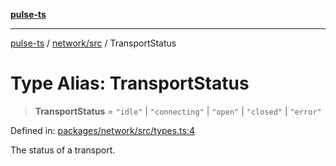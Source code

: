 [**pulse-ts**](../../../README.md)

***

[pulse-ts](../../../README.md) / [network/src](../README.md) / TransportStatus

# Type Alias: TransportStatus

> **TransportStatus** = `"idle"` \| `"connecting"` \| `"open"` \| `"closed"` \| `"error"`

Defined in: [packages/network/src/types.ts:4](https://github.com/jlehett/pulse-ts/blob/4869ef2c4af7bf37d31e2edd2d6d1ba148133fb2/packages/network/src/types.ts#L4)

The status of a transport.
